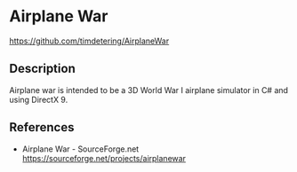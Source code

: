 # Airplane War #
<https://github.com/timdetering/AirplaneWar>

## Description ##
Airplane war is intended to be a 3D World War I airplane simulator in C# and using DirectX 9.

## References ##
 * Airplane War - SourceForge.net <https://sourceforge.net/projects/airplanewar>